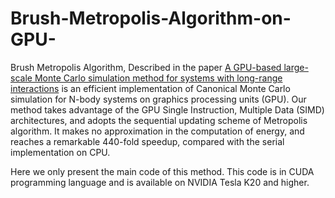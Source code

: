 # Brush-Metropolis-Algorithm-on-GPU-
Brush Metropolis Algorithm, Described in the paper [A GPU-based large-scale Monte Carlo simulation method for systems with long-range interactions](http://www.sciencedirect.com/science/article/pii/S0021999117301729)
is an efficient implementation of Canonical Monte Carlo simulation for N-body systems on graphics processing units (GPU). 
Our method takes advantage of the GPU Single Instruction, Multiple Data (SIMD) architectures, and adopts the sequential updating scheme of Metropolis algorithm. It makes no approximation in the computation of energy, and reaches a remarkable 440-fold speedup, compared with the serial implementation on CPU. 

Here we only present the main code of this method. This code is in CUDA programming language and is available on NVIDIA Tesla K20 and higher.
